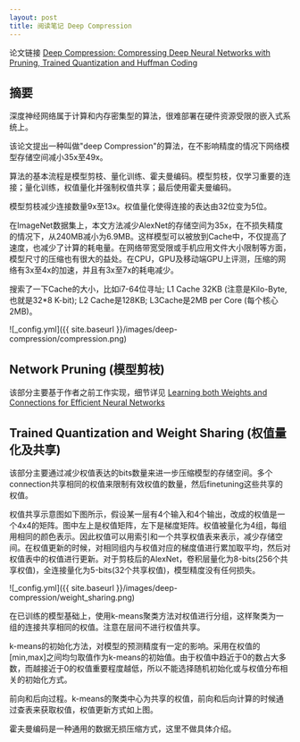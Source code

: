 ```yaml
---
layout: post
title: 阅读笔记 Deep Compression
---
```

论文链接 [Deep Compression: Compressing Deep Neural Networks with Pruning, Trained Quantization and Huffman Coding](http://arxiv.org/abs/1510.00149)

## 摘要
深度神经网络属于计算和内存密集型的算法，很难部署在硬件资源受限的嵌入式系统上。

该论文提出一种叫做"deep Compression"的算法，在不影响精度的情况下网络模型存储空间减小35x至49x。

算法的基本流程是模型剪枝、量化训练、霍夫曼编码。模型剪枝，仅学习重要的连接；量化训练，权值量化并强制权值共享；最后使用霍夫曼编码。

模型剪枝减少连接数量9x至13x。权值量化使得连接的表达由32位变为5位。

在ImageNet数据集上，本文方法减少AlexNet的存储空间为35x，在不损失精度的情况下，从240MB减小为6.9MB。这样模型可以被放到Cache中，不仅提高了速度，也减少了计算的耗电量。在网络带宽受限或手机应用文件大小限制等方面，模型尺寸的压缩也有很大的益处。在CPU，GPU及移动端GPU上评测，压缩的网络有3x至4x的加速，并且有3x至7x的耗电减少。

搜索了一下Cache的大小，比如i7-64位寻址; L1 Cache 32KB (注意是Kilo-Byte, 也就是32*8 K-bit); L2 Cache是128KB; L3Cache是2MB per Core (每个核心2MB)。

![_config.yml]({{ site.baseurl }}/images/deep-compression/compression.png)

## Network Pruning (模型剪枝)
该部分主要基于作者之前工作实现，细节详见 [Learning both Weights and Connections for Efficient Neural Networks](http://houwenbo87.github.io/prune-connections/)

## Trained Quantization and Weight Sharing (权值量化及共享)
该部分主要通过减少权值表达的bits数量来进一步压缩模型的存储空间。多个connection共享相同的权值来限制有效权值的数量，然后finetuning这些共享的权值。

权值共享示意图如下图所示，假设某一层有4个输入和4个输出，改成的权值是一个4x4的矩阵。图中左上是权值矩阵，左下是梯度矩阵。权值被量化为4组，每组用相同的颜色表示。因此权值可以用索引和一个共享权值表来表示，减少存储空间。在权值更新的时候，对相同组内与权值对应的梯度值进行累加取平均，然后对权值表中的权值进行更新。对于剪枝后的AlexNet，卷积层量化为8-bits(256个共享权值)，全连接量化为5-bits(32个共享权值)，模型精度没有任何损失。

![_config.yml]({{ site.baseurl }}/images/deep-compression/weight_sharing.png)

在已训练的模型基础上，使用k-means聚类方法对权值进行分组，这样聚类为一组的连接共享相同的权值。注意在层间不进行权值共享。

k-means的初始化方法，对模型的预测精度有一定的影响。采用在权值的[min,max]之间均匀取值作为k-means的初始值。由于权值中趋近于0的数占大多数，而越接近于0的权值重要程度越低，所以不能选择随机初始化或与权值分布相关的初始化方式。

前向和后向过程。k-means的聚类中心为共享的权值，前向和后向计算的时候通过查表来获取权值，权值更新方式如上图。

霍夫曼编码是一种通用的数据无损压缩方式，这里不做具体介绍。

